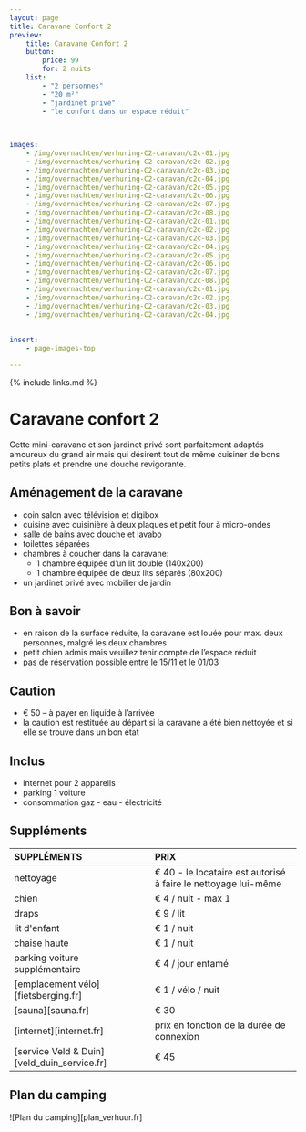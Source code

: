 ```yaml
---
layout: page
title: Caravane Confort 2 
preview: 
    title: Caravane Confort 2
    button:
        price: 99
        for: 2 nuits
    list:
        - "2 personnes"
        - "20 m²"
        - "jardinet privé"
        - "le confort dans un espace réduit"
        
   

images:
    - /img/overnachten/verhuring-C2-caravan/c2c-01.jpg
    - /img/overnachten/verhuring-C2-caravan/c2c-02.jpg
    - /img/overnachten/verhuring-C2-caravan/c2c-03.jpg
    - /img/overnachten/verhuring-C2-caravan/c2c-04.jpg
    - /img/overnachten/verhuring-C2-caravan/c2c-05.jpg
    - /img/overnachten/verhuring-C2-caravan/c2c-06.jpg
    - /img/overnachten/verhuring-C2-caravan/c2c-07.jpg
    - /img/overnachten/verhuring-C2-caravan/c2c-08.jpg
    - /img/overnachten/verhuring-C2-caravan/c2c-01.jpg
    - /img/overnachten/verhuring-C2-caravan/c2c-02.jpg
    - /img/overnachten/verhuring-C2-caravan/c2c-03.jpg
    - /img/overnachten/verhuring-C2-caravan/c2c-04.jpg
    - /img/overnachten/verhuring-C2-caravan/c2c-05.jpg
    - /img/overnachten/verhuring-C2-caravan/c2c-06.jpg
    - /img/overnachten/verhuring-C2-caravan/c2c-07.jpg
    - /img/overnachten/verhuring-C2-caravan/c2c-08.jpg
    - /img/overnachten/verhuring-C2-caravan/c2c-01.jpg
    - /img/overnachten/verhuring-C2-caravan/c2c-02.jpg
    - /img/overnachten/verhuring-C2-caravan/c2c-03.jpg
    - /img/overnachten/verhuring-C2-caravan/c2c-04.jpg
    
    
insert:
    - page-images-top

---
```


{% include links.md %}

# Caravane confort 2  

Cette mini-caravane et son jardinet privé sont parfaitement adaptés amoureux du grand air mais qui désirent tout de même cuisiner de bons petits plats et prendre une douche revigorante.

## Aménagement de la caravane

- coin salon avec télévision et digibox
- cuisine avec cuisinière à deux plaques et petit four à micro-ondes
- salle de bains avec douche et lavabo
- toilettes séparées
- chambres à coucher dans la caravane:
    - 1 chambre équipée d’un lit double (140x200)
    - 1 chambre équipée de deux lits séparés (80x200)
- un jardinet privé avec mobilier de jardin
    
## Bon à savoir

- en raison de la surface réduite, la caravane est louée pour max. deux personnes, malgré les deux chambres
- petit chien admis mais veuillez tenir compte de l’espace réduit
- pas de réservation possible entre le 15/11 et le 01/03

## Caution

- € 50 – à payer en liquide à l’arrivée
- la caution est restituée au départ si la caravane a été bien nettoyée et si elle se trouve dans un bon état

## Inclus
- internet pour 2 appareils
- parking 1 voiture
- consommation gaz - eau - électricité 


## Suppléments

SUPPLÉMENTS               | PRIX
:-------------------|:-----------|
nettoyage           | € 40 - le locataire est autorisé à faire le nettoyage lui-même
chien               | € 4 / nuit - max 1
draps               | € 9 / lit
lit d'enfant        | € 1 / nuit
chaise haute        | € 1 / nuit
parking voiture supplémentaire  | € 4 / jour entamé
[emplacement vélo][fietsberging.fr]| € 1 / vélo / nuit
[sauna][sauna.fr]   | € 30
[internet][internet.fr]| prix en fonction de la durée de connexion
[service Veld & Duin][veld_duin_service.fr]| € 45


## Plan du camping

![Plan du camping][plan_verhuur.fr]